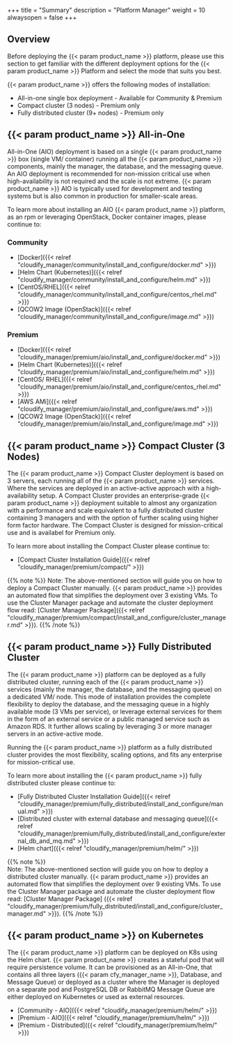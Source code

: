 +++
title = "Summary"
description = "Platform Manager"
weight = 10
alwaysopen = false
+++

## Overview
Before deploying the {{< param product_name >}} platform, please use this section to get familiar with the different deployment options for the {{< param product_name >}} Platform and select the mode that suits you best.

{{< param product_name >}} offers the following modes of installation:

* All-in-one single box deployment - Available for Community & Premium
* Compact cluster (3 nodes) - Premium only
* Fully distributed cluster (9+ nodes) - Premium only

## {{< param product_name >}} All-in-One 

All-in-One (AIO) deployment is based on a single {{< param product_name >}} box (single VM/ container) running all the {{< param product_name >}} components, mainly the manager, the database, and the messaging queue.
An AIO deployment is recommended for non-mission critical use when high-availability is not required and the scale is not extreme.
{{< param product_name >}} AIO is typically used for development and testing systems but is also common in production for smaller-scale areas.

To learn more about installing an AIO {{< param product_name >}} platform, as an rpm or leveraging OpenStack, Docker container images, please continue to:

### Community 
- [Docker]({{< relref "cloudify_manager/community/install_and_configure/docker.md" >}})
- [Helm Chart (Kubernetes)]({{< relref "cloudify_manager/community/install_and_configure/helm.md" >}})
- [CentOS/RHEL]({{< relref "cloudify_manager/community/install_and_configure/centos_rhel.md" >}})
- [QCOW2 Image (OpenStack)]({{< relref "cloudify_manager/community/install_and_configure/image.md" >}})
### Premium
- [Docker]({{< relref "cloudify_manager/premium/aio/install_and_configure/docker.md" >}})
- [Helm Chart (Kubernetes)]({{< relref "cloudify_manager/premium/aio/install_and_configure/helm.md" >}})
- [CentOS/ RHEL]({{< relref "cloudify_manager/premium/aio/install_and_configure/centos_rhel.md" >}})
- [AWS AMi]({{< relref "cloudify_manager/premium/aio/install_and_configure/aws.md" >}})
- [QCOW2 Image (OpenStack)]({{< relref "cloudify_manager/premium/aio/install_and_configure/image.md" >}})
 

## {{< param product_name >}} Compact Cluster (3 Nodes)

The {{< param product_name >}} Compact Cluster deployment is based on 3 servers, each running all of the {{< param product_name >}} services. Where the services are deployed in an active-active approach with a high-availability setup.
A Compact Cluster provides an enterprise-grade {{< param product_name >}} deployment suitable to almost any organization with a performance and scale equivalent to a fully distributed cluster containing 3 managers and with the option of further scaling using higher form factor hardware. The Compact Cluster is designed for mission-critical use and is availabel for Premium only.

To learn more about installing the Compact Cluster please continue to:

* [Compact Cluster Installation Guide]({{< relref "cloudify_manager/premium/compact/" >}})

{{% note %}}
Note: The above-mentioned section will guide you on how to deploy a Compact Cluster manually. {{< param product_name >}} provides an automated flow that simplifies the deployment over 3 existing VMs. To use the Cluster Manager package and automate the cluster deployment flow read: [Cluster Manager Package]({{< relref "cloudify_manager/premium/compact/install_and_configure/cluster_manager.md" >}}).
{{% /note %}}

## {{< param product_name >}} Fully Distributed Cluster

The {{< param product_name >}} platform can be deployed as a fully distributed cluster, running each of the {{< param product_name >}} services (mainly the manager, the database, and the messaging queue) on a dedicated VM/ node. This mode of installation provides the complete flexibility to deploy the database, and the messaging queue in a highly available mode (3 VMs per service), or leverage external services for them in the form of an external service or a public managed service such as Amazon RDS. It further allows scaling by leveraging 3 or more manager servers in an active-active mode.

Running the {{< param product_name >}} platform as a fully distributed cluster provides the most flexibility, scaling options, and fits any enterprise for mission-critical use.

To learn more about installing the {{< param product_name >}} fully distributed cluster please continue to:

* [Fully Distributed Cluster Installation Guide]({{< relref "cloudify_manager/premium/fully_distributed/install_and_configure/manual.md" >}})
* [Distributed cluster with external database and messaging queue]({{< relref "cloudify_manager/premium/fully_distributed/install_and_configure/external_db_and_mq.md" >}})
* [Helm chart]({{< relref "cloudify_manager/premium/helm/" >}})

{{% note %}}  
Note: The above-mentioned section will guide you on how to deploy a distributed cluster manually. {{< param product_name >}} provides an automated flow that simplifies the deployment over 9 existing VMs. To use the Cluster Manager package and automate the cluster deployment flow read: [Cluster Manager Package] ({{< relref "cloudify_manager/premium/fully_distributed/install_and_configure/cluster_manager.md" >}}).
{{% /note %}}

## {{< param product_name >}} on Kubernetes

The {{< param product_name >}} platform can be deployed on K8s using the Helm chart. {{< param product_name >}} creates a stateful pod that will require persistence volume. It can be provisioned as an All-in-One, that contains all three layers ({{< param cfy_manager_name >}}, Database, and Message Queue) or deployed as a cluster where the Manager is deployed on a separate pod and PostgreSQL DB or RabbitMQ Message Queue are either deployed on Kubernetes or used as external resources. 

- [Community - AIO]({{< relref "cloudify_manager/premium/helm/" >}})
- [Premium - AIO]({{< relref "cloudify_manager/premium/helm/" >}})
- [Premium - Distributed]({{< relref "cloudify_manager/premium/helm/" >}})

